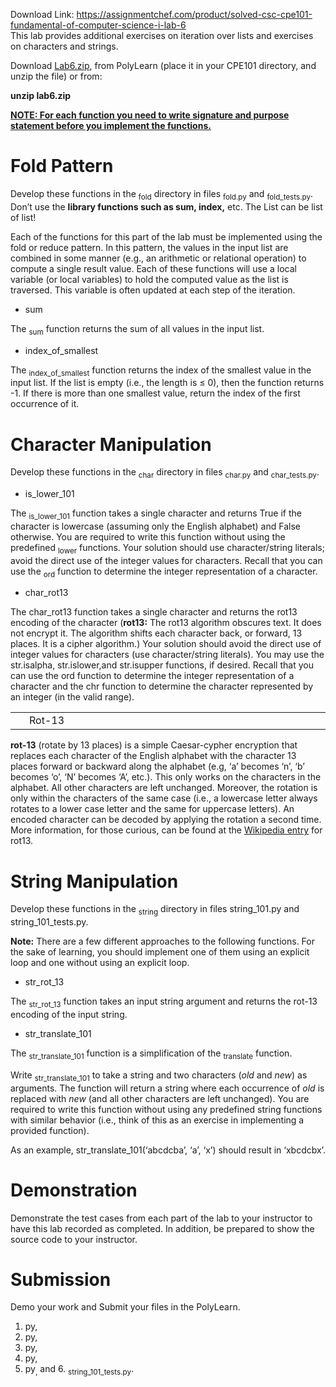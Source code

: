 Download Link: https://assignmentchef.com/product/solved-csc-cpe101-fundamental-of-computer-science-i-lab-6
<br>
This lab provides additional exercises on iteration over lists and exercises on characters and strings.

Download <u>Lab6.zip</u>, from PolyLearn (place it in your CPE101 directory, and unzip the file) or from:

<strong>            unzip  lab6.zip </strong>

<strong><u>NOTE: For each function you need to write signature and purpose</u></strong><strong> <u>statement before you implement the functions.</u>  </strong>

<h1>Fold Pattern</h1>

Develop these functions in the <sub>fold</sub> directory in files <sub>fold.py</sub> and <sub>fold_tests.py</sub>. Don’t use the <strong>library functions such as sum, index,</strong> etc. The List can be list of list!

Each of the functions for this part of the lab must be implemented using the fold or reduce pattern. In this pattern, the values in the input list are combined in some manner (e.g., an arithmetic or relational operation) to compute a single result value. Each of these functions will use a local variable (or local variables) to hold the computed value as the list is traversed. This variable is often updated at each step of the iteration.

<ul>

 <li>sum</li>

</ul>

The <sub>sum</sub> function returns the sum of all values in the input list.

<ul>

 <li>index_of_smallest</li>

</ul>

The <sub>index_of_smallest</sub> function returns the index of the smallest value in the input list. If the list is empty (i.e., the length is ≤ 0), then the function returns -1. If there is more than one smallest value, return the index of the first occurrence of it.

<h1>Character Manipulation</h1>

Develop these functions in the <sub>char</sub> directory in files <sub>char.py</sub> and <sub>char_tests.py</sub>.







<ul>

 <li>is_lower_101</li>

</ul>

The <sub>is_lower_101</sub> function takes a single character and returns True if the character is lowercase (assuming only the English alphabet) and False otherwise. You are required to write this function without using the predefined <sub>lower</sub> functions. Your solution should use character/string literals; avoid the direct use of the integer values for characters. Recall that you can use the <sub>ord</sub> function to determine the integer representation of a character.

<ul>

 <li>char_rot13</li>

</ul>

The char_rot13 function takes a single character and returns the rot13 encoding of the character (<strong>rot13:</strong> The rot13 algorithm obscures text. It does not encrypt it. The algorithm shifts each character back, or forward, 13 places. It is a cipher algorithm.) Your solution should avoid the direct use of integer values for characters (use character/string literals). You may use the str.isalpha, str.islower,and str.isupper functions, if desired. Recall that you can use the ord function to determine the integer representation of a character and the chr function to determine the character represented by an integer (in the valid range).

<table width="613">

 <tbody>

  <tr>

   <td width="8"> </td>

   <td width="604">Rot-13</td>

  </tr>

 </tbody>

</table>

<strong>rot-13</strong> (rotate by 13 places) is a simple Caesar-cypher encryption that replaces each character of the English alphabet with the character 13 places forward or backward along the alphabet (e.g, ‘a’ becomes ‘n’, ‘b’ becomes ‘o’, ‘N’ becomes ‘A’, etc.). This only works on the characters in the alphabet. All other characters are left unchanged. Moreover, the rotation is only within the characters of the same case (i.e., a lowercase letter always rotates to a lower case letter and the same for uppercase letters). An encoded character can be decoded by applying the rotation a second time. More information, for those curious, can be found at the <a href="https://en.wikipedia.org/wiki/ROT13">Wikipedia entry</a> for rot13.

<h1>String Manipulation</h1>

Develop these functions in the <sub>string</sub> directory in files string_101.py and string_101_tests.py.

<strong>Note:</strong> There are a few different approaches to the following functions. For the sake of learning, you should implement one of them using an explicit loop and one without using an explicit loop.

<ul>

 <li>str_rot_13</li>

</ul>

The <sub>str_rot_13</sub> function takes an input string argument and returns the rot-13 encoding of the input string.




<ul>

 <li>str_translate_101</li>

</ul>

The <sub>str_translate_101</sub> function is a simplification of the <sub>translate</sub> function.

Write <sub>str_translate_101</sub> to take a string and two characters (<em>old</em> and <em>new</em>) as arguments. The function will return a string where each occurrence of <em>old</em> is replaced with <em>new</em> (and all other characters are left unchanged). You are required to write this function without using any predefined string functions with similar behavior (i.e., think of this as an exercise in implementing a provided function).

As an example, str_translate_101(‘abcdcba’, ‘a’, ‘x’) should result in ‘xbcdcbx’.

<h1>Demonstration</h1>

Demonstrate the test cases from each part of the lab to your instructor to have this lab recorded as completed. In addition, be prepared to show the source code to your instructor.

<h1>Submission</h1>

Demo your work and Submit your files in the PolyLearn.

<ol>

 <li>py,</li>

 <li>py,</li>

 <li>py,</li>

 <li>py,</li>

 <li>py<sub>,</sub> and 6. <sub>string_101_tests.py</sub>.</li>

</ol>


